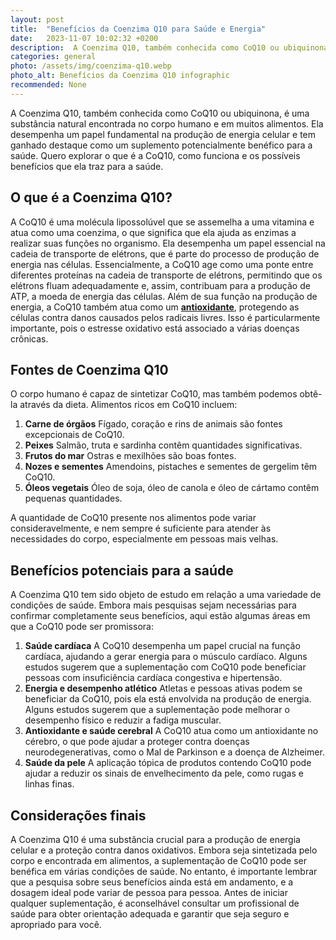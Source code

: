 ```yaml
---
layout: post
title:  "Benefícios da Coenzima Q10 para Saúde e Energia"
date:   2023-11-07 10:02:32 +0200
description:  A Coenzima Q10, também conhecida como CoQ10 ou ubiquinona, é uma substância natural encontrada no corpo humano e em muitos alimentos. 
categories: general
photo: /assets/img/coenzima-q10.webp
photo_alt: Benefícios da Coenzima Q10 infographic
recommended: None
---
```



A Coenzima Q10, também conhecida como CoQ10 ou ubiquinona, é uma substância natural encontrada no corpo humano e em muitos alimentos. 
Ela desempenha um papel fundamental na produção de energia celular e tem ganhado destaque como um suplemento potencialmente benéfico para a saúde. 
Quero explorar o que é a CoQ10, como funciona e os possíveis benefícios que ela traz para a saúde.

## O que é a Coenzima Q10?
A CoQ10 é uma molécula lipossolúvel que se assemelha a uma vitamina e atua como uma coenzima, o que significa que ela ajuda as 
enzimas a realizar suas funções no organismo. Ela desempenha um papel essencial na cadeia de transporte de elétrons, que é parte 
do processo de produção de energia nas células. Essencialmente, a CoQ10 age como uma ponte entre diferentes proteínas na cadeia 
de transporte de elétrons, permitindo que os elétrons fluam adequadamente e, assim, contribuam para a produção de ATP, a moeda de energia das células.
Além de sua função na produção de energia, a CoQ10 também atua como um **[antioxidante](/general/2023/09/26/oxidação-e-Inflamação.html)**, protegendo as células contra danos causados
pelos radicais livres. Isso é particularmente importante, pois o estresse oxidativo está associado a várias doenças crônicas.

## Fontes de Coenzima Q10
O corpo humano é capaz de sintetizar CoQ10, mas também podemos obtê-la através da dieta. Alimentos ricos em CoQ10 incluem:
1. **Carne de órgãos** Fígado, coração e rins de animais são fontes excepcionais de CoQ10.
2. **Peixes** Salmão, truta e sardinha contêm quantidades significativas.
3. **Frutos do mar** Ostras e mexilhões são boas fontes.
4. **Nozes e sementes** Amendoins, pistaches e sementes de gergelim têm CoQ10.
5. **Óleos vegetais** Óleo de soja, óleo de canola e óleo de cártamo contêm pequenas quantidades. 

A quantidade de CoQ10 presente nos alimentos pode variar consideravelmente, e nem sempre é suficiente para atender às necessidades do corpo, especialmente em pessoas mais velhas.

## Benefícios potenciais para a saúde
A Coenzima Q10 tem sido objeto de estudo em relação a uma variedade de condições de saúde. Embora mais pesquisas sejam necessárias para 
confirmar completamente seus benefícios, aqui estão algumas áreas em que a CoQ10 pode ser promissora:
1. **Saúde cardíaca**
   A CoQ10 desempenha um papel crucial na função cardíaca, ajudando a gerar energia para o músculo cardíaco. Alguns estudos sugerem que a 
   suplementação com CoQ10 pode beneficiar pessoas com insuficiência cardíaca congestiva e hipertensão.
2. **Energia e desempenho atlético**
   Atletas e pessoas ativas podem se beneficiar da CoQ10, pois ela está envolvida na produção de energia. Alguns estudos sugerem que a suplementação pode melhorar o desempenho físico e reduzir a fadiga muscular.
3. **Antioxidante e saúde cerebral**
   A CoQ10 atua como um antioxidante no cérebro, o que pode ajudar a proteger contra doenças neurodegenerativas, como o Mal de Parkinson e a doença de Alzheimer.
4. **Saúde da pele**
   A aplicação tópica de produtos contendo CoQ10 pode ajudar a reduzir os sinais de envelhecimento da pele, como rugas e linhas finas.

## Considerações finais
A Coenzima Q10 é uma substância crucial para a produção de energia celular e a proteção contra danos oxidativos. 
Embora seja sintetizada pelo corpo e encontrada em alimentos, a suplementação de CoQ10 pode ser benéfica em várias
condições de saúde. No entanto, é importante lembrar que a pesquisa sobre seus benefícios ainda está em andamento, 
e a dosagem ideal pode variar de pessoa para pessoa. Antes de iniciar qualquer suplementação, é aconselhável consultar
um profissional de saúde para obter orientação adequada e garantir que seja seguro e apropriado para você.
